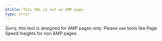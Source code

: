 ```yaml
---
$title: This URL is not an AMP page.
type: error
---
```

Sorry, this tool is designed for AMP pages only.
Please use tools like Page Speed Insights for non AMP pages.
